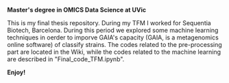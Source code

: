 
**Master's degree in OMICS Data Science at UVic**

This is my final thesis repository. During my TFM I worked for Sequentia Biotech, Barcelona. During this period we explored some machine learning techniques in oerder to imporve GAIA's capacity (GAIA, is a metagenomics online software) of classify strains. The codes related to the pre-processing part are located in the Wiki, while the codes related to the machine learning are described in "Final_code_TFM.ipynb".

**Enjoy!**
